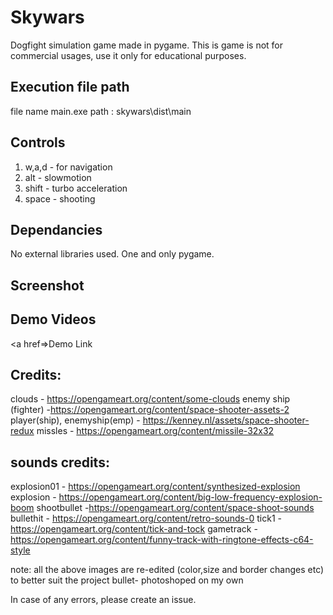 
Skywars
============
Dogfight simulation game made in pygame. This is game is not for commercial usages, use it only for educational purposes.

Execution file path
---
file name main.exe 
path : skywars\dist\main

Controls
----
1. w,a,d - for navigation
2. alt - slowmotion
3. shift - turbo acceleration
4. space - shooting

Dependancies
----------------
No external libraries used. One and only pygame.

Screenshot
-------


Demo Videos
-------
<a href=>Demo Link</a>

Credits:
--------
clouds - https://opengameart.org/content/some-clouds
enemy ship (fighter) -https://opengameart.org/content/space-shooter-assets-2
player(ship), enemyship(emp) - https://kenney.nl/assets/space-shooter-redux
missles - https://opengameart.org/content/missile-32x32

sounds credits:
------
explosion01 - https://opengameart.org/content/synthesized-explosion
explosion - https://opengameart.org/content/big-low-frequency-explosion-boom
shootbullet -https://opengameart.org/content/space-shoot-sounds
bullethit - https://opengameart.org/content/retro-sounds-0
tick1 - https://opengameart.org/content/tick-and-tock
gametrack - https://opengameart.org/content/funny-track-with-ringtone-effects-c64-style

note: 
all the above images are re-edited (color,size and border changes etc) to better suit the project
bullet- photoshoped on my own


In case of any errors, please create an issue.


